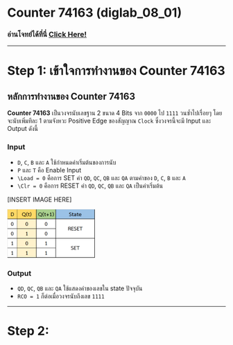 # Counter 74163 (diglab_08_01)
### อ่านโจทย์ได้ที่นี่ [Click Here!](https://drive.google.com/file/d/1-Htl6e35KW_D3sOeCGtP83ouiJdpTkGr/view?usp=drive_link)

---
# Step 1: เข้าใจการทำงานของ Counter 74163

## หลักการทำงานของ Counter 74163

**Counter 74163** เป็นวงจรนับเลขฐาน 2 ขนาด 4 Bits จาก `0000` ไป `1111` วนซ้ำไปเรื่อยๆ โดยจะนับเพิ่มทีละ 1 ตามจังหวะ Positive Edge ของสัญญาณ `Clock` ซึ่งวงจรนี้จะมี Input และ Output ดังนี้

### Input
- `D`, `C`, `B` และ `A` ใช้กำหนดค่าเริ่มต้นของการนับ
- `P` และ `T` คือ Enable Input
- `\Load = 0` คือการ SET ค่า `QD`, `QC`, `QB` และ `QA` ตามค่าของ `D`, `C`, `B` และ `A`
- `\Clr = 0` คือการ RESET ค่า `QD`, `QC`, `QB` และ `QA` เป็นค่าเริ่มต้น

[INSERT IMAGE HERE]

<img src="https://raw.githubusercontent.com/reisenx/2110263-DIG-LOGIC-LAB-I/refs/heads/main/Lab%2007/diglab_07_05/diglab_07_05_pics/diglab_07_05_Dtable.png" width=40% height=40%>

### Output
- `QD`, `QC`, `QB` และ `QA` ใช้แสดงค่าของเลขใน state ปัจจุบัน
- `RCO = 1` ก็ต่อเมื่อวงจรนับถึงเลข `1111`

---

# Step 2: 